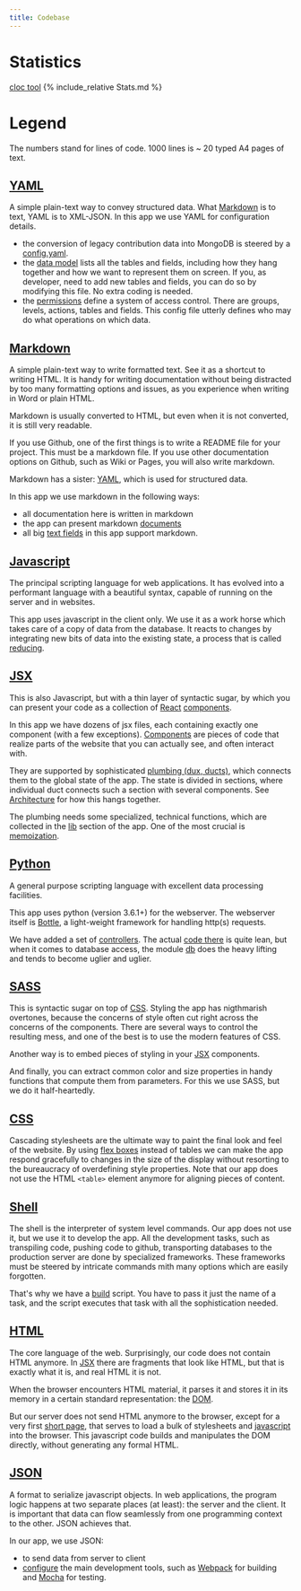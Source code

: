 ```yaml
---
title: Codebase
---
```


# Statistics

[cloc tool](https://github.com/AlDanial/cloc)
{% include_relative Stats.md %}

# Legend

The numbers stand for lines of code.
1000 lines is ~ 20 typed A4 pages of text.

[YAML](http://www.yaml.org)
-----------------------------------------------------------------------------------------

A simple plain-text way to convey structured data.
What [Markdown](#markdown) is to text, YAML is to XML-JSON.
In this app we use YAML for configuration details.

* the conversion of legacy contribution data into MongoDB is steered by a 
  [config.yaml]({{site.repBase}}/static/tools/config.yaml).
* the [data model]({{site.serverBase}}/models/data.yaml) lists all the tables
  and fields, including how they hang together and how we want to represent them on screen.
  If you, as developer, need to add new tables and fields, you can do so by modifying this
  file. No extra coding is needed.
* the [permissions]({{site.serverBase}}/models/permission.yaml) define a system of
  access control. There are groups, levels, actions, tables and fields. This config file
  utterly defines who may do what operations on which data.

[Markdown](https://guides.github.com/features/mastering-markdown/)
-----------------------------------------------------------------------------------------

A simple plain-text way to write formatted text.
See it as a shortcut to writing HTML.
It is handy for writing documentation without being distracted by too many
formatting options and issues, as you experience when writing in Word or plain HTML.

Markdown is usually converted to HTML, but even when it is not converted, it is still
very readable.

If you use Github, one of the first things is to write a README file for your project.
This must be a markdown file.
If you use other documentation options on Github, such as Wiki or Pages, you will also
write markdown.

Markdown has a sister: [YAML](#yaml), which is used for structured data.

In this app we use markdown in the following ways:

* all documentation here is written in markdown
* the app can present markdown [documents](Components#docmd)
* all big [text fields](Components#markdownarea) in this app support markdown.

[Javascript](https://developer.mozilla.org/en-US/docs/Web/JavaScript)
-----------------------------------------------------------------------------------------

The principal scripting language for web applications.
It has evolved into a performant language with a beautiful syntax, capable
of running on the server and in websites.

This app uses javascript in the client only.
We use it as a work horse which takes care of a copy of data from the database.
It reacts to changes by integrating new bits of data into the existing state,
a process that is called [reducing](React#redux).

[JSX](https://facebook.github.io/react/docs/introducing-jsx.html)
-----------------------------------------------------------------------------------------

This is also Javascript, but with a thin layer of syntactic sugar, by which you
can present your code as a collection of [React](https://facebook.github.io/react/)
[components](https://facebook.github.io/react/docs/react-component.html).

In this app we have dozens of jsx files, each containing exactly one component
(with a few exceptions).
[Components](Components) are pieces of code that realize parts of the website
that you can actually see, and often interact with.

They are supported by sophisticated [plumbing (dux, ducts)](Dux),
which connects them to the global
state of the app.
The state is divided in sections, where individual duct connects such a section
with several components. See [Architecture](Architecture) for how this hangs together.

The plumbing needs some specialized, technical functions, which are collected in the
[lib](Lib) section of the app.
One of the most crucial is [memoization](Lib#memo).

[Python](https://docs.python.org/3/)
-----------------------------------------------------------------------------------------

A general purpose scripting language with excellent data processing facilities.

This app uses python (version 3.6.1+) for the webserver. The webserver itself
is [Bottle](http://bottlepy.org/docs/dev/),
a light-weight framework for handling
http(s) requests.

We have added a set of [controllers](Server).
The actual [code there]({{site.serverBase}}/controllers/controller.py) is quite lean,
but when it comes to database access, the module
[db]({{site.serverBase}}/controllers/db.py) does the heavy lifting and tends
to become uglier and uglier.

[SASS](http://sass-lang.com)
-----------------------------------------------------------------------------------------

This is syntactic sugar on top of [CSS](#css).
Styling the app has nigthmarish overtones, because the concerns of style often cut
right across the concerns of the components.
There are several ways to control the resulting mess, and one of the best is to use
the modern features of CSS.

Another way is to embed pieces of styling in your [JSX](#jsx) components.

And finally, you can extract common color and size properties in handy functions that compute
them from parameters.
For this we use SASS, but we do it half-heartedly.

[CSS](https://developer.mozilla.org/en-US/docs/Web/CSS)
-----------------------------------------------------------------------------------------

Cascading stylesheets are the ultimate way to paint the final look and feel of the website.
By using [flex boxes](http://sass-lang.com) instead of tables we can make
the app respond gracefully to changes in the size of the display without
resorting to the bureaucracy of overdefining style properties.
Note that our app does not use the HTML `<table>` element anymore for aligning pieces of content.

[Shell](https://www.gnu.org/software/bash/)
-----------------------------------------------------------------------------------------

The shell is the interpreter of system level commands. 
Our app does not use it, but we use it to develop the app.
All the development tasks, such as transpiling code, pushing code to github, transporting
databases to the production server are done by specialized frameworks.
These frameworks must be steered by intricate commands mith many options which are
easily forgotten.

That's why we have a [build]({{site.repBase}}/build.sh) script.
You have to pass it just the name of a task, and the script executes that task with all the
sophistication needed.

[HTML](https://developer.mozilla.org/en-US/docs/Web/HTML)
-----------------------------------------------------------------------------------------

The core language of the web.
Surprisingly, our code does not contain HTML anymore.
In [JSX](#jsx) there are fragments that look like HTML, but that is exactly what it is, and
real HTML it is not.

When the browser encounters HTML material, it parses it and stores it in its memory in a certain
standard representation: the [DOM](React#dom).

But our server does not send HTML anymore to the browser, except for a very first
[short page]({{site.serverBase}}/views/index.tpl),
that serves to load a bulk of stylesheets and [javascript](#javascript) into the browser.
This javascript code builds and manipulates the DOM directly, without generating any formal HTML.

[JSON](https://developer.mozilla.org/en-US/docs/Web/JavaScript/Reference/Global_Objects/JSON)
-----------------------------------------------------------------------------------------

A format to serialize javascript objects.
In web applications, the program logic happens at two separate places (at least):
the server and the client. 
It is important that data can flow seamlessly from one programming context to the other.
JSON achieves that.

In our app, we use JSON:

* to send data from server to client
* [configure]({{site.clientBase}}/webpack.config.js) the main development tools, such as
  [Webpack](https://webpack.js.org/concepts/) for building and [Mocha](https://mochajs.org) for testing.
 
